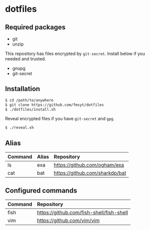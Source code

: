 # dotfiles

## Required packages

- git
- unzip

This repository has files encrypted by `git-secret`.
Install below if you needed and trusted.

- gnupg
- git-secret

## Installation

```bash
$ cd /path/to/anywhere
$ git clone https://github.com/fmsyt/dotfiles
$ ./dotfiles/install.sh
```

Reveal encrypted files if you have `git-secret` and `gpg`.

```bash
$ ./reveal.sh
```

## Alias

| Command | Alias | Repository |
|:------- |:------|:-----------|
| ls      | exa   |<https://github.com/ogham/exa>|
| cat     | bat   |<https://github.com/sharkdp/bat>|


## Configured commands

| Command | Repository |
|:--------|:-----------|
| fish    |<https://github.com/fish-shell/fish-shell>|
| vim     |<https://github.com/vim/vim>|
